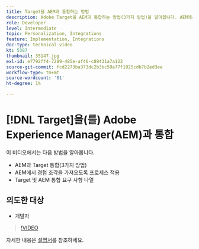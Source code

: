 ```yaml
---
title: Target을 AEM과 통합하는 방법
description: Adobe Target을 AEM과 통합하는 방법(3가지 방법)을 알아봅니다. AEM에서 경험 조각을 가져오는 프로세스를 적용하는 방법을 알아봅니다. Adobe Target 및 AEM 통합 요구 사항을 숙지합니다.
role: Developer
level: Intermediate
topic: Personalization, Integrations
feature: Implementation, Integrations
doc-type: technical video
kt: 5387
thumbnail: 35147.jpg
exl-id: e7792ff4-7289-485e-af46-c89431a7a122
source-git-commit: fcd2273ba373dc2b3bc59a77f1925cdb7b2ed3ee
workflow-type: tm+mt
source-wordcount: '81'
ht-degree: 1%

---
```


# [!DNL Target]을(를) Adobe Experience Manager(AEM)과 통합

이 비디오에서는 다음 방법을 알아봅니다.

* AEM과 Target 통합(3가지 방법)
* AEM에서 경험 조각을 가져오도록 프로세스 적용
* Target 및 AEM 통합 요구 사항 나열

## 의도한 대상

* 개발자

>[!VIDEO](https://video.tv.adobe.com/v/35147/?quality=12)

자세한 내용은 [설명서](https://experienceleague.adobe.com/docs/target/using/experiences/offers/aem-experience-fragments.html?lang=ko)를 참조하세요.
